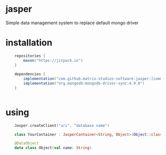 # jasper
Simple data management system to replace default mongo driver

# installation

```gradle
    repositories {
        maven("https://jitpack.io")
    }
    
    dependencies {
        implementation("com.github.matrix-studios-software:jasper:[commit id]")
        implementation("org.mongodb:mongodb-driver-sync:4.9.0")
    }
   
```

# using

```kt
    Jasper.createClient("uri", "database name")
```

```kt
    class YourContainer : JasperContainer<String, Object>(Object::class.java)
```

```kt
    @DataObject
    data class Object(val name: String)
```

